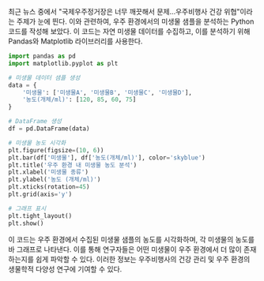 최근 뉴스 중에서 "국제우주정거장은 너무 깨끗해서 문제…우주비행사 건강 위협"이라는 주제가 눈에 띈다. 이와 관련하여, 우주 환경에서의 미생물 샘플을 분석하는 Python 코드를 작성해 보았다. 이 코드는 자연 미생물 데이터를 수집하고, 이를 분석하기 위해 Pandas와 Matplotlib 라이브러리를 사용한다.

```python
import pandas as pd
import matplotlib.pyplot as plt

# 미생물 데이터 샘플 생성
data = {
    '미생물': ['미생물A', '미생물B', '미생물C', '미생물D'],
    '농도(개체/ml)': [120, 85, 60, 75]
}

# DataFrame 생성
df = pd.DataFrame(data)

# 미생물 농도 시각화
plt.figure(figsize=(10, 6))
plt.bar(df['미생물'], df['농도(개체/ml)'], color='skyblue')
plt.title('우주 환경 내 미생물 농도 분석')
plt.xlabel('미생물 종류')
plt.ylabel('농도 (개체/ml)')
plt.xticks(rotation=45)
plt.grid(axis='y')

# 그래프 표시
plt.tight_layout()
plt.show()
```

이 코드는 우주 환경에서 수집된 미생물 샘플의 농도를 시각화하며, 각 미생물의 농도를 바 그래프로 나타낸다. 이를 통해 연구자들은 어떤 미생물이 우주 환경에서 더 많이 존재하는지를 쉽게 파악할 수 있다. 이러한 정보는 우주비행사의 건강 관리 및 우주 환경의 생물학적 다양성 연구에 기여할 수 있다.